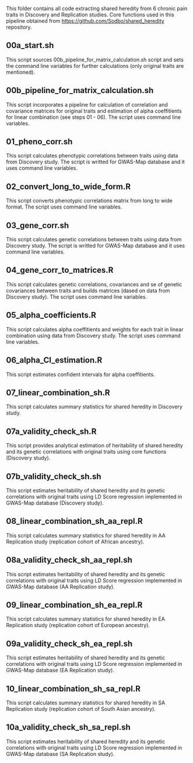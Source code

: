 This folder contains all code extracting shared heredity from 6 chronic pain traits in Discovery and Replication studies. Core functions used in this pipeline obtained from https://github.com/Sodbo/shared_heredity repository.

## 00a_start.sh
This script sources 00b_pipeline_for_matrix_calculation.sh script and sets the command line variables for further calculations (only original traits are mentioned). 

## 00b_pipeline_for_matrix_calculation.sh
This script incorporates a pipeline for calculation of correlation and covariance matrices for original traits and estimation of alpha coeffitients for linear combination (see steps 01 - 06). The script uses command line variables.

## 01_pheno_corr.sh
This script calculates phenotypic correlations between traits using data from Discovery study. The script is writted for GWAS-Map database and it uses command line variables.

## 02_convert_long_to_wide_form.R
This script converts phenotypic correlations matrix from long to wide format. The script uses command line variables.

## 03_gene_corr.sh
This script calculates genetic correlations between traits using data from Discovery study. The script is writted for GWAS-Map database and it uses command line variables.

## 04_gene_corr_to_matrices.R
This script calculates genetic correlations, covariances and se of genetic covariances between traits and builds matrices (dased on data from Discovery study). The script uses command line variables.

## 05_alpha_coefficients.R
This script calculates alpha coeffitients and weights for each trait in linear combination using data from Discovery study. The script uses command line variables.

## 06_alpha_CI_estimation.R
This script estimates confident intervals for alpha coeffitients.

## 07_linear_combination_sh.R
This script calculates summary statistics for shared heredity in Discovery study.

## 07a_validity_check_sh.R
This script provides analytical estimation of heritability of shared heredity and its genetic correlations with original traits using core functions (Discovery study).

## 07b_validity_check_sh.sh
This script estimates heritability of shared heredity and its genetic correlations with original traits using LD Score regression implemented in GWAS-Map database (Discovery study).

## 08_linear_combination_sh_aa_repl.R
This script calculates summary statistics for shared heredity in AA Replication study (replication cohort of African ancestry).

## 08a_validity_check_sh_aa_repl.sh
This script estimates heritability of shared heredity and its genetic correlations with original traits using LD Score regression implemented in GWAS-Map database (AA Replication study).

## 09_linear_combination_sh_ea_repl.R
This script calculates summary statistics for shared heredity in EA Replication study (replication cohort of European ancestry).

## 09a_validity_check_sh_ea_repl.sh
This script estimates heritability of shared heredity and its genetic correlations with original traits using LD Score regression implemented in GWAS-Map database (EA Replication study).

## 10_linear_combination_sh_sa_repl.R
This script calculates summary statistics for shared heredity in SA Replication study (replication cohort of South Asian ancestry).

## 10a_validity_check_sh_sa_repl.sh
This script estimates heritability of shared heredity and its genetic correlations with original traits using LD Score regression implemented in GWAS-Map database (SA Replication study).
